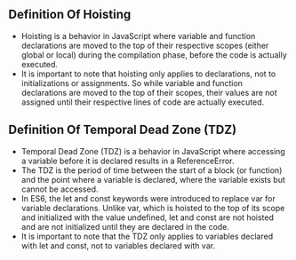 ## Definition Of Hoisting

- Hoisting is a behavior in JavaScript where variable and function declarations are moved to the top of their respective scopes (either global or local) during the compilation phase, before the code is actually executed.
- It is important to note that hoisting only applies to declarations, not to initializations or assignments. So while variable and function declarations are moved to the top of their scopes, their values are not assigned until their respective lines of code are actually executed.

## Definition Of Temporal Dead Zone (TDZ)

- Temporal Dead Zone (TDZ) is a behavior in JavaScript where accessing a variable before it is declared results in a ReferenceError.
- The TDZ is the period of time between the start of a block (or function) and the point where a variable is declared, where the variable exists but cannot be accessed.
- In ES6, the let and const keywords were introduced to replace var for variable declarations. Unlike var, which is hoisted to the top of its scope and initialized with the value undefined, let and const are not hoisted and are not initialized until they are declared in the code.
- It is important to note that the TDZ only applies to variables declared with let and const, not to variables declared with var.
